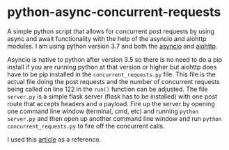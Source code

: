 # python-async-concurrent-requests
A simple python script that allows for concurrent post requests by using async and await functionality with the help of the asyncio and aiohttp modules. I am using python version 3.7 and both the [asyncio](https://docs.python.org/3/library/asyncio.html) and [aiohttp](https://aiohttp.readthedocs.io/en/stable/). 

Asyncio is native to python after version 3.5 so there is no need to do a pip install if you are running python at that version or higher but aiohttp does have to be pip installed in the `concurrent_requests.py` file. This file is the actual file doing the post requests and the number of concurrent requests being called on line 122 in the `run()` function can be adjusted. The file `server.py` is a simple flask server (flask has to be installed) with one post route that accepts headers and a payload. Fire up the server by opening one command line window (terminal, cmd, etc) and running `python server.py` and then open up another command line window and run `python concurrent_requests.py` to fire off the concurrent calls.



I used this [article](https://pawelmhm.github.io/asyncio/python/aiohttp/2016/04/22/asyncio-aiohttp.html) as a reference. 



